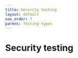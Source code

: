 ```yaml
---
title: Security testing
layout: default
nav_order: 7
parent: Testing types
---
```


# Security testing